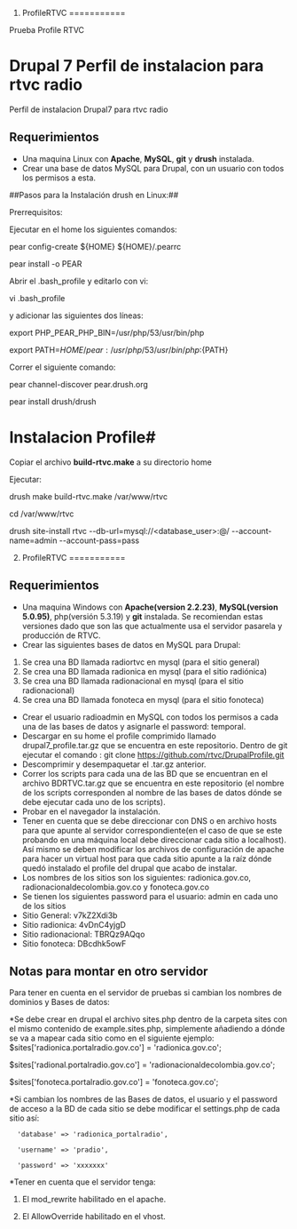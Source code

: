 1. ProfileRTVC
===========

Prueba Profile RTVC
# Drupal 7 Perfil de instalacion para rtvc radio #

Perfil de instalacion Drupal7 para rtvc radio

## Requerimientos ##

* Una maquina Linux con **Apache**, **MySQL**, **git** y **drush** instalada.
* Crear una base de datos MySQL para Drupal, con un usuario con todos los permisos a esta.

##Pasos para la Instalación drush en Linux:##

Prerrequisitos: 

Ejecutar en el home los siguientes comandos:

pear config-create ${HOME} ${HOME}/.pearrc

pear install -o PEAR

Abrir el .bash_profile y editarlo con vi:

vi .bash_profile

y adicionar las siguientes dos líneas:

export PHP_PEAR_PHP_BIN=/usr/php/53/usr/bin/php

export PATH=${HOME}/pear:/usr/php/53/usr/bin/php:${PATH}

Correr el siguiente comando:

pear channel-discover pear.drush.org

pear install drush/drush


# Instalacion Profile#

Copiar el archivo **build-rtvc.make** a su directorio home

Ejecutar:
 
  drush make build-rtvc.make /var/www/rtvc
  
  cd /var/www/rtvc
  
  drush site-install rtvc --db-url=mysql://<database_user>:<database-user-password>@<database host>/<database name> --account-name=admin --account-pass=pass

2. ProfileRTVC
===========

## Requerimientos ##

* Una maquina Windows con **Apache(version 2.2.23)**, **MySQL(version 5.0.95)**, php(versión 5.3.19) y **git** instalada. Se recomiendan estas versiones dado que son las que actualmente usa el servidor pasarela y producción de RTVC.
* Crear las siguientes bases de datos en MySQL para Drupal:
1. Se crea una BD llamada radiortvc en mysql (para el sitio general)
2. Se crea una BD llamada radionica en mysql (para el sitio radiónica)
3. Se crea una BD llamada radionacional en mysql (para el sitio radionacional)
4. Se crea una BD llamada fonoteca en mysql (para el sitio fonoteca)

* Crear el usuario radioadmin en MySQL con todos los permisos a cada una de las bases de datos y asignarle el password: temporal.
* Descargar en su home el profile comprimido llamado drupal7_profile.tar.gz que se encuentra en este repositorio. Dentro de git ejecutar el comando : git clone https://github.com/rtvc/DrupalProfile.git
* Descomprimir y desempaquetar el .tar.gz anterior.
* Correr los scripts para cada una de las BD que se encuentran en el archivo BDRTVC.tar.gz que se encuentra en este repositorio (el nombre de los scripts corresponden al nombre de las bases de datos dónde se debe ejecutar cada uno de los scripts). 
* Probar en el navegador la instalación. 
* Tener en cuenta que se debe direccionar con DNS o en archivo hosts para que apunte al servidor correspondiente(en el caso de que se este probando en una máquina local debe direccionar cada sitio a localhost). Así mismo se deben modificar los archivos de configuración de apache para hacer un virtual host para que cada sitio apunte a la raíz dónde quedó instalado el profile del drupal que acabo de instalar.
* Los nombres de los sitios son los siguientes: radionica.gov.co, radionacionaldecolombia.gov.co y fonoteca.gov.co
* Se tienen los siguientes password para el usuario: admin en cada uno de los sitios
* Sitio General: v7kZ2Xdi3b
* Sitio radionica: 4vDnC4yjgD
* Sitio radionacional: TBRQz9AQqo
* Sitio fonoteca: DBcdhk5owF

## Notas para montar en otro servidor ##
Para tener en cuenta en el servidor de pruebas si cambian los nombres de dominios y Bases de datos:

*Se debe crear en drupal el archivo sites.php dentro de la carpeta sites con el mismo contenido de example.sites.php, simplemente añadiendo a dónde se va a mapear cada sitio como en el siguiente ejemplo:
$sites['radionica.portalradio.gov.co'] = 'radionica.gov.co';

$sites['radional.portalradio.gov.co'] = 'radionacionaldecolombia.gov.co';

$sites['fonoteca.portalradio.gov.co'] = 'fonoteca.gov.co';

*Si cambian los nombres de las Bases de datos, el usuario y el password de acceso a la BD de cada sitio se debe modificar el settings.php de cada sitio así:

      'database' => 'radionica_portalradio',
      
      'username' => 'pradio',
      
      'password' => 'xxxxxxx'
      
*Tener en cuenta que el servidor tenga:

1. El mod_rewrite habilitado en el apache.

2. El AllowOverride habilitado en el vhost.



